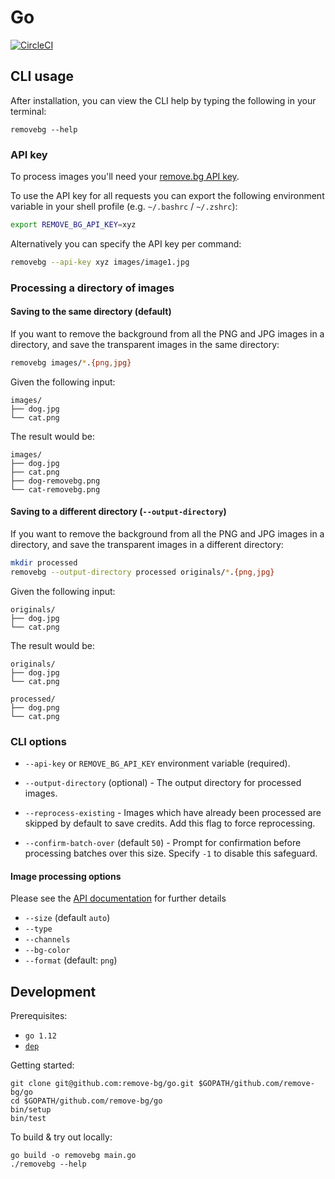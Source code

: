 # Go

[![CircleCI](https://circleci.com/gh/remove-bg/go.svg?style=shield)](https://circleci.com/gh/remove-bg/go)

## CLI usage

After installation, you can view the CLI help by typing the following in your
terminal:

```
removebg --help
```

### API key

To process images you'll need your [remove.bg API key][api-key].

[api-key]: https://www.remove.bg/profile#api-key

To use the API key for all requests you can export the following environment
variable in your shell profile (e.g. `~/.bashrc` / `~/.zshrc`):

```sh
export REMOVE_BG_API_KEY=xyz
```

Alternatively you can specify the API key per command:

```sh
removebg --api-key xyz images/image1.jpg
```

### Processing a directory of images

#### Saving to the same directory (default)

If you want to remove the background from all the PNG and JPG images in a
directory, and save the transparent images in the same directory:

```sh
removebg images/*.{png,jpg}
```

Given the following input:

```
images/
├── dog.jpg
└── cat.png
```

The result would be:

```
images/
├── dog.jpg
├── cat.png
├── dog-removebg.png
└── cat-removebg.png
```

#### Saving to a different directory (`--output-directory`)

If you want to remove the background from all the PNG and JPG images in a
directory, and save the transparent images in a different directory:

```sh
mkdir processed
removebg --output-directory processed originals/*.{png,jpg}
```

Given the following input:

```
originals/
├── dog.jpg
└── cat.png
```

The result would be:

```
originals/
├── dog.jpg
└── cat.png

processed/
├── dog.png
└── cat.png
```

### CLI options

- `--api-key` or `REMOVE_BG_API_KEY` environment variable (required).

- `--output-directory` (optional) - The output directory for processed images.

- `--reprocess-existing` - Images which have already been processed are skipped
by default to save credits. Add this flag to force reprocessing.

- `--confirm-batch-over` (default `50`) - Prompt for confirmation before
processing batches over this size. Specify `-1` to disable this safeguard.

#### Image processing options

Please see the [API documentation][api-docs] for further details

[api-docs]: https://www.remove.bg/api#operations-tag-Background%20Removal

- `--size` (default `auto`)
- `--type`
- `--channels`
- `--bg-color`
- `--format` (default: `png`)

## Development

Prerequisites:

- `go 1.12`
- [`dep`](https://golang.github.io/dep/)

Getting started:

```
git clone git@github.com:remove-bg/go.git $GOPATH/github.com/remove-bg/go
cd $GOPATH/github.com/remove-bg/go
bin/setup
bin/test
```

To build & try out locally:

```
go build -o removebg main.go
./removebg --help
```
